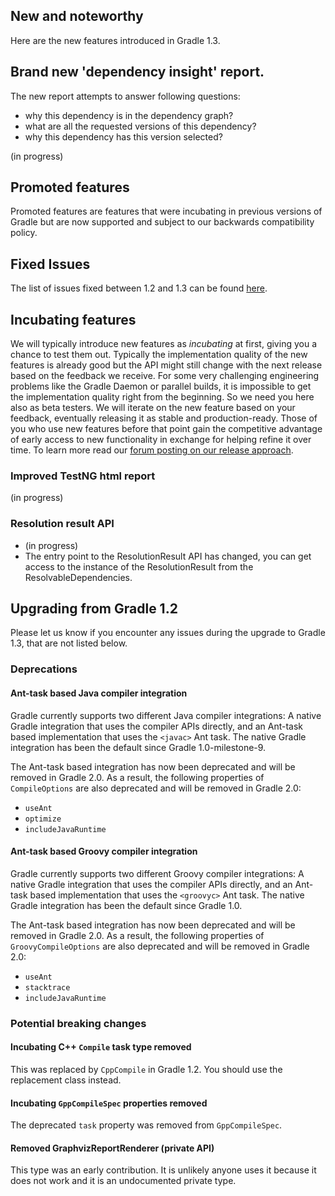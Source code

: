 ## New and noteworthy

Here are the new features introduced in Gradle 1.3.

## Brand new 'dependency insight' report.

The new report attempts to answer following questions:

* why this dependency is in the dependency graph?
* what are all the requested versions of this dependency?
* why this dependency has this version selected?

(in progress)

## Promoted features

Promoted features are features that were incubating in previous versions of Gradle but are now supported and subject to our backwards compatibility policy.

## Fixed Issues

The list of issues fixed between 1.2 and 1.3 can be found [here](http://issues.gradle.org/sr/jira.issueviews:searchrequest-printable/temp/SearchRequest.html?jqlQuery=fixVersion+in+%28%221.3-rc-1%22%29+ORDER+BY+priority&tempMax=1000).

## Incubating features

We will typically introduce new features as _incubating_ at first, giving you a chance to test them out.
Typically the implementation quality of the new features is already good but the API might still change with the next release based on the feedback we receive.
For some very challenging engineering problems like the Gradle Daemon or parallel builds, it is impossible to get the implementation quality right from the beginning.
So we need you here also as beta testers.
We will iterate on the new feature based on your feedback, eventually releasing it as stable and production-ready.
Those of you who use new features before that point gain the competitive advantage of early access to new functionality in exchange for helping refine it over time.
To learn more read our [forum posting on our release approach](http://forums.gradle.org/gradle/topics/the_gradle_release_approach).

### Improved TestNG html report

(in progress)

### Resolution result API

* (in progress)
* The entry point to the ResolutionResult API has changed, you can get access to the instance of the ResolutionResult from the ResolvableDependencies.

## Upgrading from Gradle 1.2

Please let us know if you encounter any issues during the upgrade to Gradle 1.3, that are not listed below.

### Deprecations

#### Ant-task based Java compiler integration

Gradle currently supports two different Java compiler integrations: A native Gradle integration that uses the compiler APIs directly, and an Ant-task
based implementation that uses the `<javac>` Ant task. The native Gradle integration has been the default since Gradle 1.0-milestone-9.

The Ant-task based integration has now been deprecated and will be removed in Gradle 2.0. As a result, the following properties of `CompileOptions` are also
deprecated and will be removed in Gradle 2.0:

* `useAnt`
* `optimize`
* `includeJavaRuntime`

#### Ant-task based Groovy compiler integration

Gradle currently supports two different Groovy compiler integrations: A native Gradle integration that uses the compiler APIs directly, and an Ant-task
based implementation that uses the `<groovyc>` Ant task. The native Gradle integration has been the default since Gradle 1.0.

The Ant-task based integration has now been deprecated and will be removed in Gradle 2.0. As a result, the following properties of `GroovyCompileOptions` are also
deprecated and will be removed in Gradle 2.0:

* `useAnt`
* `stacktrace`
* `includeJavaRuntime`

### Potential breaking changes

#### Incubating C++ `Compile` task type removed

This was replaced by `CppCompile` in Gradle 1.2. You should use the replacement class instead.

#### Incubating `GppCompileSpec` properties removed

The deprecated `task` property was removed from `GppCompileSpec`.

#### Removed GraphvizReportRenderer (private API)

This type was an early contribution. It is unlikely anyone uses it because it does not work and it is an undocumented private type.